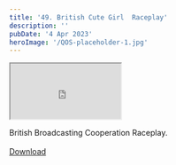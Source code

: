 ```yaml
---
title: '49. British Cute Girl  Raceplay'
description: ''
pubDate: '4 Apr 2023'
heroImage: '/QOS-placeholder-1.jpg'
---
```

<iframe src="https://drive.google.com/file/d/1gv0mKodKPyyhYI6xB0MWEDcXcOqfDi5F/preview" width="200" height="100" allow="autoplay" allowfullscreen="allowfullscreen"></iframe>

British Broadcasting Cooperation Raceplay.
<br>
<br>
<a class="read_more" href="https://drive.google.com/file/d/1gv0mKodKPyyhYI6xB0MWEDcXcOqfDi5F/view?usp=sharing">Download</a>